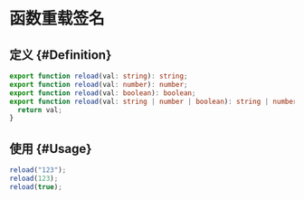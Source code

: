# 函数重载签名

## 定义 {#Definition}

```ts
export function reload(val: string): string;
export function reload(val: number): number;
export function reload(val: boolean): boolean;
export function reload(val: string | number | boolean): string | number | boolean {
  return val;
}
```

## 使用 {#Usage}

```ts
reload("123");
reload(123);
reload(true);
```
